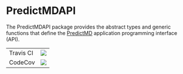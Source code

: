 # PredictMDAPI

The PredictMDAPI package provides the abstract types and generic functions that define the [PredictMD](https://predictmd.net) application programming interface (API).

<table>
    <tbody>
        <tr>
            <td>Travis CI</td>
            <td><a href="https://travis-ci.com/bcbi/PredictMDAPI.jl/branches">
            <img
            src="https://travis-ci.com/bcbi/PredictMDAPI.jl.svg?branch=master"
            /></a></td>
        </tr>
        <tr>
            <td>CodeCov</td>
            <td>
            <a
            href="https://codecov.io/gh/bcbi/PredictMDAPI.jl/branch/master">
            <img
            src="https://codecov.io/gh/bcbi/PredictMDAPI.jl/branch/master/graph/badge.svg"
            /></a></td>
        </tr>
    </tbody>
</table>

